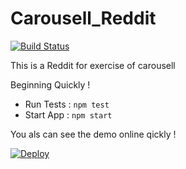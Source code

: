 # Carousell_Reddit

[![Build Status](https://travis-ci.org/tsaohucn/Carousell_Reddit.svg?branch=master)](https://travis-ci.org/tsaohucn/Carousell_Reddit)

This is a Reddit for exercise of carousell

Beginning Quickly !

* Run Tests : `npm test`
* Start App : `npm start`

You als can see the demo online qickly !

[![Deploy](https://www.herokucdn.com/deploy/button.svg)](https://carousellreddit.herokuapp.com/)